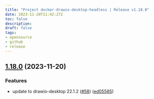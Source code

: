 ```yaml
---
title: "Project docker-drawio-desktop-headless | Release v1.18.0"
date: 2023-11-20T11:42:27Z
toc: false
description: 
draft: false
tags:
- opensource
- github
- release
---
```

## [1.18.0](https://github.com/rlespinasse/docker-drawio-desktop-headless/compare/v1.17.0...v1.18.0) (2023-11-20)


### Features

* update to drawio-desktop 22.1.2 ([#58](https://github.com/rlespinasse/docker-drawio-desktop-headless/issues/58)) ([ed05565](https://github.com/rlespinasse/docker-drawio-desktop-headless/commit/ed055650aa3f89f0bd4e1f67fdd03714e422adb7))



